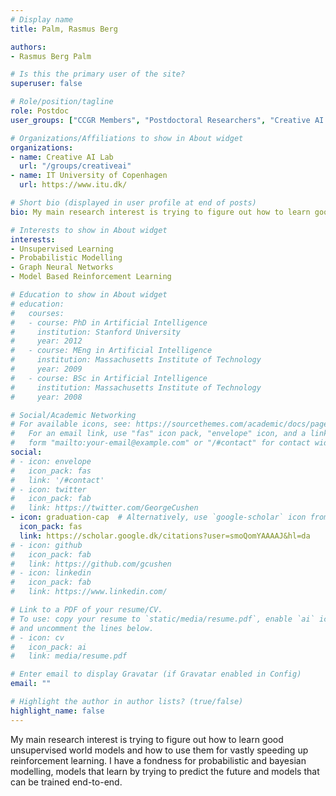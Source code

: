 ```yaml
---
# Display name
title: Palm, Rasmus Berg

authors:
- Rasmus Berg Palm

# Is this the primary user of the site?
superuser: false

# Role/position/tagline
role: Postdoc
user_groups: ["CCGR Members", "Postdoctoral Researchers", "Creative AI Lab"]

# Organizations/Affiliations to show in About widget
organizations:
- name: Creative AI Lab
  url: "/groups/creativeai"
- name: IT University of Copenhagen
  url: https://www.itu.dk/

# Short bio (displayed in user profile at end of posts)
bio: My main research interest is trying to figure out how to learn good unsupervised world models and how to use them for vastly speeding up reinforcement learning

# Interests to show in About widget
interests:
- Unsupervised Learning
- Probabilistic Modelling
- Graph Neural Networks
- Model Based Reinforcement Learning

# Education to show in About widget
# education:
#   courses:
#   - course: PhD in Artificial Intelligence
#     institution: Stanford University
#     year: 2012
#   - course: MEng in Artificial Intelligence
#     institution: Massachusetts Institute of Technology
#     year: 2009
#   - course: BSc in Artificial Intelligence
#     institution: Massachusetts Institute of Technology
#     year: 2008

# Social/Academic Networking
# For available icons, see: https://sourcethemes.com/academic/docs/page-builder/#icons
#   For an email link, use "fas" icon pack, "envelope" icon, and a link in the
#   form "mailto:your-email@example.com" or "/#contact" for contact widget.
social:
# - icon: envelope
#   icon_pack: fas
#   link: '/#contact'
# - icon: twitter
#   icon_pack: fab
#   link: https://twitter.com/GeorgeCushen
- icon: graduation-cap  # Alternatively, use `google-scholar` icon from `ai` icon pack
  icon_pack: fas
  link: https://scholar.google.dk/citations?user=smoQomYAAAAJ&hl=da
# - icon: github
#   icon_pack: fab
#   link: https://github.com/gcushen
# - icon: linkedin
#   icon_pack: fab
#   link: https://www.linkedin.com/

# Link to a PDF of your resume/CV.
# To use: copy your resume to `static/media/resume.pdf`, enable `ai` icons in `params.toml`, 
# and uncomment the lines below.
# - icon: cv
#   icon_pack: ai
#   link: media/resume.pdf

# Enter email to display Gravatar (if Gravatar enabled in Config)
email: ""

# Highlight the author in author lists? (true/false)
highlight_name: false
---
```


My main research interest is trying to figure out how to learn good unsupervised world models and how to use them for vastly speeding up reinforcement learning. I have a fondness for probabilistic and bayesian modelling, models that learn by trying to predict the future and models that can be trained end-to-end.